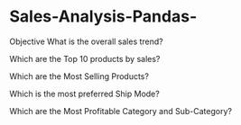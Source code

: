 # Sales-Analysis-Pandas-
Objective 
What is the overall sales trend?

Which are the Top 10 products by sales?

Which are the Most Selling Products?

Which is the most preferred Ship Mode?

Which are the Most Profitable Category and Sub-Category?
